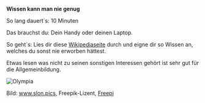 **Wissen kann man nie genug**

So lang dauert´s: 10 Minuten

Das brauchst du: Dein Handy oder deinen Laptop.

So geht´s: Lies dir diese [Wikipediaseite](https://de.wikipedia.org/wiki/Olympische_Spiele) durch und eigne dir so Wissen an, welches du sonst nie erworben hättest. 

Etwas lesen was nicht zu seinen sonstigen Interessen gehört ist sehr gut für die Allgemeinbildung.

![Olympia](https://image.freepik.com/fotos-kostenlos/olympia-flagge_1401-283.jpg)

Bild: www.slon.pics, Freepik-Lizent, [Freepi](https://de.freepik.com/fotos-kostenlos/olympia-flagge_1179722.htm#query=Olympia&position=0)
